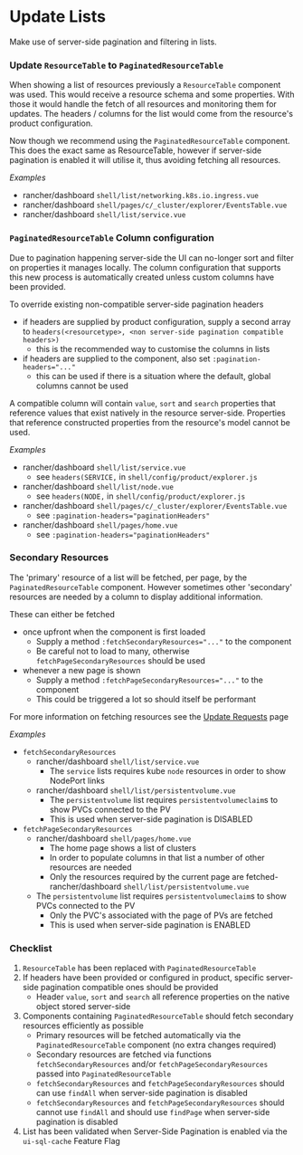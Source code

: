 
# Update Lists

Make use of server-side pagination and filtering in lists.

### Update `ResourceTable` to `PaginatedResourceTable`

When showing a list of resources previously a `ResourceTable` component was used. This would receive a resource schema and some properties. With those it would handle the fetch of all resources and monitoring them for updates. The headers / columns for the list would come from the resource's product configuration.

Now though we recommend using the `PaginatedResourceTable` component. This does the exact same as ResourceTable, however if server-side pagination is enabled it will utilise it, thus avoiding fetching all resources.

*Examples*
- rancher/dashboard `shell/list/networking.k8s.io.ingress.vue`
- rancher/dashboard `shell/pages/c/_cluster/explorer/EventsTable.vue`
- rancher/dashboard `shell/list/service.vue`

### `PaginatedResourceTable` Column configuration

Due to pagination happening server-side the UI can no-longer sort and filter on properties it manages locally. The column configuration that supports this new process is automatically created unless custom columns have been provided.

To override existing non-compatible server-side pagination headers
- if headers are supplied by product configuration, supply a second array to `headers(<resourcetype>, <non server-side pagination compatible headers>)`
  - this is the recommended way to customise the columns in lists
- if headers are supplied to the component, also set `:pagination-headers="..."`
  - this can be used if there is a situation where the default, global columns cannot be used

A compatible column will contain `value`, `sort` and `search` properties that reference values that exist natively in the resource server-side. Properties that reference constructed properties from the resource's model cannot be used.

*Examples*

- rancher/dashboard `shell/list/service.vue`
  - see `headers(SERVICE,` in `shell/config/product/explorer.js` 
- rancher/dashboard `shell/list/node.vue`
  - see `headers(NODE,` in `shell/config/product/explorer.js` 
- rancher/dashboard `shell/pages/c/_cluster/explorer/EventsTable.vue`
  - see `:pagination-headers="paginationHeaders"` 
- rancher/dashboard `shell/pages/home.vue`
  - see `:pagination-headers="paginationHeaders"` 

### Secondary Resources

The 'primary' resource of a list will be fetched, per page, by the `PaginatedResourceTable` component. However sometimes other 'secondary' resources are needed by a column to display additional information.

These can either be fetched 
- once upfront when the component is first loaded 
  - Supply a method `:fetchSecondaryResources="..."` to the component
  - Be careful not to load to many, otherwise `fetchPageSecondaryResources` should be used
- whenever a new page is shown 
  - Supply a method `:fetchPageSecondaryResources="..."` to the component
  - This could be triggered a lot so should itself be performant

For more information on fetching resources see the [Update Requests](./requests.md) page

*Examples*
- `fetchSecondaryResources`
  - rancher/dashboard `shell/list/service.vue`
    - The `service` lists requires kube `node` resources in order to show NodePort links
  - rancher/dashboard `shell/list/persistentvolume.vue`
    - The `persistentvolume` list requires `persistentvolumeclaim`s to show PVCs connected to the PV
    - This is used when server-side pagination is DISABLED
- `fetchPageSecondaryResources`
  - rancher/dashboard `shell/pages/home.vue`
    - The home page shows a list of clusters
    - In order to populate columns in that list a number of other resources are needed
    - Only the resources required by the current page are fetched- rancher/dashboard `shell/list/persistentvolume.vue`
  - The `persistentvolume` list requires `persistentvolumeclaim`s to show PVCs connected to the PV
    - Only the PVC's associated with the page of PVs are fetched
    - This is used when server-side pagination is ENABLED
  

### Checklist

1. `ResourceTable` has been replaced with `PaginatedResourceTable`
1. If headers have been provided or configured in product, specific server-side pagination compatible ones should be provided
   - Header `value`, `sort` and `search` all reference properties on the native object stored server-side
1. Components containing `PaginatedResourceTable` should fetch secondary resources efficiently as possible
   - Primary resources will be fetched automatically via the `PaginatedResourceTable` component (no extra changes required)
   - Secondary resources are fetched via functions `fetchSecondaryResources` and/or `fetchPageSecondaryResources` passed into `PaginatedResourceTable`
   - `fetchSecondaryResources` and `fetchPageSecondaryResources` should can use `findAll` when server-side pagination is disabled
   - `fetchSecondaryResources` and `fetchPageSecondaryResources` should cannot use `findAll` and should use `findPage` when server-side pagination is disabled
1. List has been validated when Server-Side Pagination is enabled via the `ui-sql-cache` Feature Flag   
